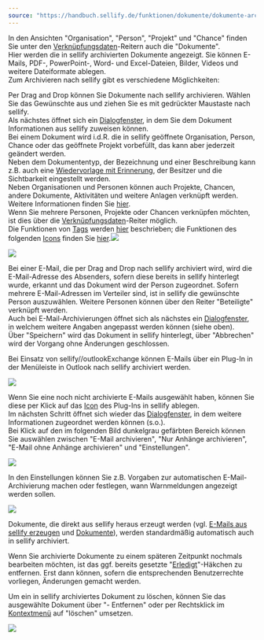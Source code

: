 ```yaml
---
source: "https://handbuch.sellify.de/funktionen/dokumente/dokumente-archivieren/"
---
```

In den Ansichten "Organisation", "Person", "Projekt" und "Chance" finden Sie unter den [Verknüpfungsdaten](https://handbuch.sellify.de/allgemein/benutzeroberfl%C3%A4che/ "Begriffe aus sellify, Aufbau von sellify")\-Reitern auch die "Dokumente".  
Hier werden die in sellify archivierten Dokumente angezeigt. Sie können E-Mails, PDF-, PowerPoint-, Word- und Excel-Dateien, Bilder, Videos und weitere Dateiformate ablegen.  
Zum Archivieren nach sellify gibt es verschiedene Möglichkeiten:

Per Drag and Drop können Sie Dokumente nach sellify archivieren. Wählen Sie das Gewünschte aus und ziehen Sie es mit gedrückter Maustaste nach sellify.  
Als nächstes öffnet sich ein [Dialogfenster](https://handbuch.sellify.de/allgemein/benutzeroberfl%C3%A4che/ "Begriffe aus sellify, Aufbau von sellify"), in dem Sie dem Dokument Informationen aus sellify zuweisen können.  
Bei einem Dokument wird i.d.R. die in sellify geöffnete Organisation, Person, Chance oder das geöffnete Projekt vorbefüllt, das kann aber jederzeit geändert werden.  
Neben dem Dokumententyp, der Bezeichnung und einer Beschreibung kann z.B. auch eine [Wiedervorlage mit Erinnerung](https://handbuch.sellify.de/funktionen/erinnerungen-in-sellify/ "Erinnerungen in sellify"), der Besitzer und die Sichtbarkeit eingestellt werden.  
Neben Organisationen und Personen können auch Projekte, Chancen, andere Dokumente, Aktivitäten und weitere Anlagen verknüpft werden. Weitere Informationen finden Sie [hier](https://handbuch.sellify.de/funktionen/informationen-verkn%C3%BCpfen/ "Informationen verknüpfen").  
Wenn Sie mehrere Personen, Projekte oder Chancen verknüpfen möchten, ist dies über die [Verknüpfungsdaten](https://handbuch.sellify.de/allgemein/benutzeroberfl%C3%A4che/ "Begriffe aus sellify, Aufbau von sellify")\-Reiter möglich.  
Die Funktionen von [Tags](https://handbuch.sellify.de/funktionen/tags/ "Tags") werden [hier](https://handbuch.sellify.de/funktionen/tags/ "Tags") beschrieben; die Funktionen des folgenden [Icons](https://handbuch.sellify.de/allgemein/begriffe-und-icons-aus-sellify/ "Icons aus sellify") finden Sie [hier](https://handbuch.sellify.de/funktionen/men%C3%BC-funktionen/ "Menü-Funktionen").![](https://businessactswiki.atlassian.net/wiki/download/thumbnails/229474547/Men%C3%BC.png?version=1&modificationDate=1603725054587&cacheVersion=1&api=v2&width=30&height=30)

![](https://image.jimcdn.com/app/cms/image/transf/dimension=690x10000:format=jpg/path/s42eb4d670de94a65/image/i1c376454f773b1e1/version/1614091628/image.jpg)

Bei einer E-Mail, die per Drag and Drop nach sellify archiviert wird, wird die E-Mail-Adresse des Absenders, sofern diese bereits in sellify hinterlegt wurde, erkannt und das Dokument wird der Person zugeordnet. Sofern mehrere E-Mail-Adressen im Verteiler sind, ist in sellify die gewünschte Person auszuwählen. Weitere Personen können über den Reiter "Beteiligte" verknüpft werden.  
Auch bei E-Mail-Archivierungen öffnet sich als nächstes ein [Dialogfenster](https://handbuch.sellify.de/allgemein/benutzeroberfl%C3%A4che/ "Begriffe aus sellify, Aufbau von sellify"), in welchem weitere Angaben angepasst werden können (siehe oben).  
Über "Speichern" wird das Dokument in sellify hinterlegt, über "Abbrechen" wird der Vorgang ohne Änderungen geschlossen.

Bei Einsatz von sellify//outlookExchange können E-Mails über ein Plug-In in der Menüleiste in Outlook nach sellify archiviert werden.

![](https://image.jimcdn.com/app/cms/image/transf/dimension=111x10000:format=jpg/path/s42eb4d670de94a65/image/ide7e90917d3e1f1e/version/1609836368/image.jpg)

Wenn Sie eine noch nicht archivierte E-Mails ausgewählt haben, können Sie diese per Klick auf das [Icon](https://handbuch.sellify.de/allgemein/begriffe-und-icons-aus-sellify/ "Icons aus sellify") des Plug-Ins in sellify ablegen.  
Im nächsten Schritt öffnet sich wieder das [Dialogfenster](https://handbuch.sellify.de/allgemein/benutzeroberfl%C3%A4che/ "Begriffe aus sellify, Aufbau von sellify"), in dem weitere Informationen zugeordnet werden können (s.o.).  
Bei Klick auf den im folgenden Bild dunkelgrau gefärbten Bereich können Sie auswählen zwischen "E-Mail archivieren", "Nur Anhänge archivieren", "E-Mail ohne Anhänge archivieren" und "Einstellungen".

![](https://image.jimcdn.com/app/cms/image/transf/none/path/s42eb4d670de94a65/image/id195aaf351ad2710/version/1609836409/image.jpg)

In den Einstellungen können Sie z.B. Vorgaben zur automatischen E-Mail-Archivierung machen oder festlegen, wann Warnmeldungen angezeigt werden sollen.

![](https://image.jimcdn.com/app/cms/image/transf/dimension=465x10000:format=jpg/path/s42eb4d670de94a65/image/i926fa468bb6277c9/version/1609836741/image.jpg)

Dokumente, die direkt aus sellify heraus erzeugt werden (vgl. [E-Mails aus sellify erzeugen](https://handbuch.sellify.de/funktionen/dokumente/e-mails-aus-sellify-erzeugen/ "E-Mails aus sellify erzeugen") und [Dokumente](https://handbuch.sellify.de/funktionen/dokumente/ "Dokumente")), werden standardmäßig automatisch auch in sellify archiviert.

Wenn Sie archivierte Dokumente zu einem späteren Zeitpunkt nochmals bearbeiten möchten, ist das ggf. bereits gesetzte "[Erledigt](https://handbuch.sellify.de/funktionen/erledigt-funktion/ "\"Erledigt\"-Funktion")"-Häkchen zu entfernen. Erst dann können, sofern die entsprechenden Benutzerrechte vorliegen, Änderungen gemacht werden.

Um ein in sellify archiviertes Dokument zu löschen, können Sie das ausgewählte Dokument über "- Entfernen" oder per Rechtsklick im [Kontextmenü](https://handbuch.sellify.de/funktionen/kontextmen%C3%BC/ "Kontextmenü") auf "löschen" umsetzen.

![](https://image.jimcdn.com/app/cms/image/transf/none/path/s42eb4d670de94a65/image/i31c17bba614bec9b/version/1609836601/image.jpg)